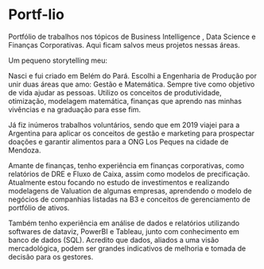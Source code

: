 # Portf-lio
Portfólio de trabalhos nos tópicos de  Business Intelligence , Data Science e Finanças Corporativas. Aqui ficam salvos meus projetos nessas áreas.

Um pequeno storytelling meu:

Nasci e fui criado em Belém do Pará. Escolhi a Engenharia de Produção por unir duas áreas que amo: Gestão e Matemática. Sempre tive como objetivo de vida ajudar as pessoas. Utilizo os conceitos de produtividade, otimização, modelagem matemática, finanças que aprendo nas minhas vivências e na graduação para esse fim.

Já fiz inúmeros trabalhos voluntários, sendo que em 2019 viajei para a Argentina para aplicar os conceitos de gestão e marketing para prospectar doações e garantir alimentos para a ONG Los Peques na cidade de Mendoza.

Amante de finanças, tenho experiência em finanças corporativas, como relatórios de DRE e Fluxo de Caixa, assim como modelos de precificação. Atualmente estou focando no estudo de investimentos e realizando modelagens de Valuation de algumas empresas, aprendendo o modelo de negócios de companhias listadas na B3 e conceitos de gerenciamento de portfólio de ativos.

Também tenho experiência em análise de dados e relatórios utilizando softwares de dataviz, PowerBI e Tableau, junto com conhecimento em banco de dados (SQL). Acredito que dados, aliados a uma visão mercadológica, podem ser grandes indicativos de melhoria e tomada de decisão para os gestores.
